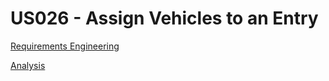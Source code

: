 # US026 - Assign Vehicles to an Entry

[Requirements Engineering](01.requirements-engineering/Readme.md)

[Analysis](02.analysis/Readme.md)